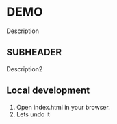 # DEMO
Description
## SUBHEADER
Description2 

## Local development

1. Open index.html in your browser.
2. Lets undo it